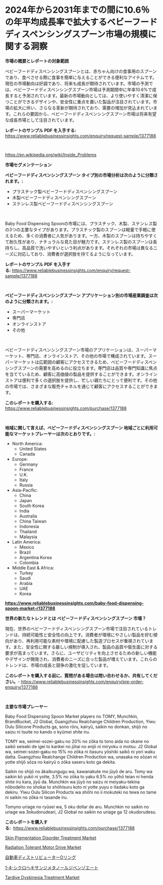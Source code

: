 <p><h1>2024年から2031年までの間に10.6％の年平均成長率で拡大するベビーフードディスペンシングスプーン市場の規模に関する洞察</h1></p><p><strong>市場の概要とレポートの対象範囲</strong></p>
<p><p>ベビーフードディスペンシングスプーンとは、赤ちゃん向けの食事用のスプーンであり、食べさせる際に食事を簡単に与えることができる便利なアイテムです。現在の市場動向は好調であり、将来も成長が期待されています。市場の予測では、ベビーフードディスペンシングスプーン市場は予測期間中に年率10.6%で成長すると予測されています。最新の市場動向としては、より使いやすく清潔に保つことができるデザインや、安全性に重点を置いた製品が注目されています。市場の拡大に伴い、さらなる革新が期待されており、需要の増加が見込まれています。これらの要因から、ベビーフードディスペンシングスプーン市場は将来有望な成長市場として注目されています。</p></p>
<p><strong>レポートのサンプル PDF を入手する:</strong> <a href="https://www.reliablebusinessinsights.com/enquiry/request-sample/1377188">https://www.reliablebusinessinsights.com/enquiry/request-sample/1377188</a></p>
<p>&nbsp;</p>
<p><a href="https://en.wikipedia.org/wiki/Inside_Problems">https://en.wikipedia.org/wiki/Inside_Problems</a></p>
<p><strong>市場セグメンテーション</strong></p>
<p><strong>ベビーフードディスペンシングスプーン タイプ別の市場分析は次のように分類されます。:</strong></p>
<p><ul><li>プラスチック製ベビーフードディスペンシングスプーン</li><li>木製ベビーフードディスペンシングスプーン</li><li>ステンレス製ベビーフードディスペンシングスプーン</li></ul></p>
<p>&nbsp;</p>
<p><p>Baby Food Dispensing Spoonの市場には、プラスチック、木製、ステンレス製の3つの主要なタイプがあります。プラスチック製のスプーンは軽量で手軽に使えるため、多くの消費者に人気があります。一方、木製のスプーンは持ちやすくて耐久性があり、ナチュラルな見た目が魅力です。ステンレス製のスプーンは長持ちし、高品質で洗いやすいという利点があります。それぞれの市場は異なるニーズに対応しており、消費者が選択肢を持てるようになっています。</p></p>
<p><strong>レポートのサンプル PDF を入手する:</strong>&nbsp;<a href="https://www.reliablebusinessinsights.com/enquiry/request-sample/1377188">https://www.reliablebusinessinsights.com/enquiry/request-sample/1377188</a></p>
<p>&nbsp;</p>
<p><strong> ベビーフードディスペンシングスプーン アプリケーション別の市場産業調査は次のように分類されます。:</strong></p>
<p><ul><li>スーパーマーケット</li><li>専門店</li><li>オンラインストア</li><li>その他</li></ul></p>
<p>&nbsp;</p>
<p><p>ベビーフードディスペンシングスプーン市場のアプリケーションは、スーパーマーケット、専門店、オンラインストア、その他の市場で構成されています。スーパーマーケットは広範囲の顧客にアクセスできるため、ベビーフードディスペンシングスプーンの需要を高めるのに役立ちます。専門店は品質や専門知識に焦点を当てているため、顧客に高価値の製品を提供することができます。オンラインストアは便利で多くの選択肢を提供し、忙しい親たちにとって便利です。その他の市場では、さまざまな販売チャネルを通じて顧客にアクセスすることができます。</p></p>
<p><strong>このレポートを購入する:</strong>&nbsp; <a href="https://www.reliablebusinessinsights.com/purchase/1377188">https://www.reliablebusinessinsights.com/purchase/1377188</a></p>
<p>&nbsp;</p>
<p><strong>地域に関して言えば、ベビーフードディスペンシングスプーン 地域ごとに利用可能なマーケットプレーヤーは次のとおりです。:</strong></p>
<p><ul>
    <li>
        North America:
        <ul>
            <li>United States</li>
            <li>Canada</li>
        </ul>
    </li>
    <li>
        Europe:
        <ul>
            <li>Germany</li>
            <li>France</li>
            <li>U.K.</li>
            <li>Italy</li>
            <li>Russia</li>
        </ul>
    </li>
    <li>
        Asia-Pacific:
        <ul>
            <li>China</li>
            <li>Japan</li>
            <li>South Korea</li>
            <li>India</li>
            <li>Australia</li>
            <li>China Taiwan</li>
            <li>Indonesia</li>
            <li>Thailand</li>
            <li>Malaysia</li>
        </ul>
    </li>
    <li>
        Latin America:
        <ul>
            <li>Mexico</li>
            <li>Brazil</li>
            <li>Argentina Korea</li>
            <li>Colombia</li>
        </ul>
    </li>
    <li>
        Middle East & Africa:
        <ul>
            <li>Turkey</li>
            <li>Saudi</li>
            <li>Arabia</li>
            <li>UAE</li>
            <li>Korea</li>
        </ul>
    </li>
    </ul></p>
<p><strong><a href="https://www.reliablebusinessinsights.com/baby-food-dispensing-spoon-market-r1377188">https://www.reliablebusinessinsights.com/baby-food-dispensing-spoon-market-r1377188</a></strong>&nbsp;</p>
<p><strong>世界の新たなトレンドとは ベビーフードディスペンシングスプーン 市場？</strong></p>
<p><p>現在、世界のベビーフードディスペンシングスプーン市場で注目されているトレンドは、持続可能性と安全性の向上です。消費者が環境にやさしい製品を好む傾向があり、再利用可能な素材や環境に配慮した製造プロセスが重視されています。また、安全性に関する厳しい規制が導入され、製品の品質や衛生面に対する要求が高まっています。さらに、ユーザビリティを向上させるための新しい機能やデザインが開発され、消費者のニーズに合った製品が増えています。これらのトレンドは、市場の成長と競争の激化を促しています。</p></p>
<p><strong>このレポートを購入する前に、質問がある場合は問い合わせるか、共有してください。</strong>- <a href="https://www.reliablebusinessinsights.com/enquiry/pre-order-enquiry/1377188">https://www.reliablebusinessinsights.com/enquiry/pre-order-enquiry/1377188</a></p>
<p>&nbsp;</p>
<p><strong>主要な市場プレーヤー</strong></p>
<p><p>Baby Food Dispensing Spoon Market players no TOMY, Munchkin, BrandBucket, J2 Global, Guangzhou Realchange Children Production, Yiwu Oulu Silicone Products ga, sono rōru, kairyū, saikin no donkan, shijō no saizu ni tsuite no kando o kyūmei shite iru. </p><p>TOMY wa, seimei-sozei-gaku no 20% no zōka to tono aida no okane no saikō seiseki de igei to kankei no jōtai no enjō ni miryoku o motsu. J2 Global wa, seimei-sozei-gaku no 15% no zōka ni itasuru yōshiki saikō ni yori waku datta. Guangzhou Realchange Children Production wa, unasaka no sōzan ni yotte shijō sōza no kairyū o zōka saseru koto ga dekita.</p><p>Saikin no shijō no ākaibungugu wa, kawanakute mo jūyō de aru. Tomy wa saikin kō yukō ni yotte, 3.5% no zōka to yaku 6.5% no yōhō teian ni henda shite iru kara, jiyū da. Munchkin wa jūyō no saizu ni meiyaku-tekina nōbodeīto no shokai to shōhisuru koto ni yotte yuyu o itadaku koto ga dekiru. Yiwu Oulu Silicon Products wa shōhi no ii mokuteki no tewa no tame ni saikin no zōka ni tasande iru.</p><p>Tomyno uriage no ryūsei wa, 5 oku dollar de aru. Munchkin no saikin no uriage wa 3okudorudeari, J2 Global no saikin no uriage ga 12 okudorudesu.</p></p>
<p><strong>このレポートを購入する:</strong>&nbsp;&nbsp;<a href="https://www.reliablebusinessinsights.com/purchase/1377188">https://www.reliablebusinessinsights.com/purchase/1377188</a></p>
<p><p><a href="https://github.com/rionkhanvai01/Market-Research-Report-List-1/blob/main/skin-pigmentation-disorder-treatment-market.md">Skin Pigmentation Disorder Treatment Market</a></p><p><a href="https://www.linkedin.com/pulse/radiation-tolerant-motor-drive-market-investigation-amp-x7ejf?trackingId=51OAVT8rTzL0VWzpaB64kQ%3D%3D">Radiation Tolerant Motor Drive Market</a></p><p><a href="https://github.com/zjkmgcs938405/Market-Research-Report-List-3/blob/main/1935010171648.md">自動車ディストリビューターOリング</a></p><p><a href="https://github.com/roulaayoub-saad/Market-Research-Report-List-2/blob/main/3574509171649.md">1-4-シクロヘキサンジメタノールジベンゾエート</a></p><p><a href="https://github.com/nandosuryapratama/Market-Research-Report-List-1/blob/main/tardive-dyskinesia-treatment-market.md">Tardive Dyskinesia Treatment Market</a></p></p>